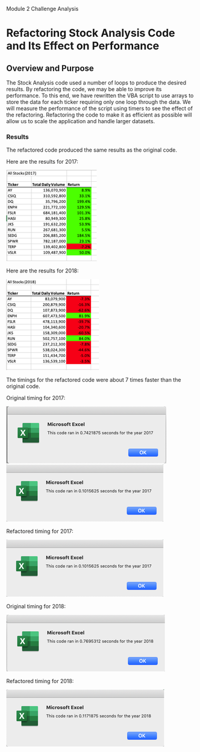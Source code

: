 Module 2 Challenge Analysis

# Refactoring Stock Analysis Code and Its Effect on Performance

## Overview and Purpose
The Stock Analysis code used a number of loops to produce the desired results.  By refactoring the code, we may be able to improve its performance.  To this end, we have rewritten the VBA script to use arrays to store the data for each ticker requiring only one loop through the data.  We will measure the performance of the script using timers to see the effect of the refactoring.  Refactoring the code to make it as efficient as possible will allow us to scale the application and handle larger datasets.

### Results
The refactored code produced the same results as the original code. 

Here are the results for 2017:

<img src=/Resources/Refactored_Output_2017.png></img>

Here are the results for 2018:

<img src=/Resources/Refactored_Output_2018.png></img>

The timings for the refactored code were about 7 times faster than the original code.

Original timing for 2017:

<img src=/Resources/Unrefactored_Timing_2017.png></img><img src=/Resources/VBA_Challenge_2017.png></img>

Refactored timing for 2017:

<img src=/Resources/VBA_Challenge_2017.png></img>

Original timing for 2018:

<img src=/Resources/Unrefactored_Timing_2018.png></img>

Refactored timing for 2018:

<img src=/Resources/VBA_Challenge_2018.png></img>





